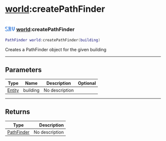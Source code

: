 # [world](../world/README.md):createPathFinder

### <img src="../../.gitbook/assets/server.png" width="32" height="32" /> [world](../world/README.md):createPathFinder

```lua
PathFinder world:createPathFinder(building)
```

Creates a PathFinder object for the given building<br>

-----------------
## Parameters

| Type   | Name | Description | Optional |
| ------ | ---- | ----------- | -------: |
| [Entity](../entity/README.md) | building | No description |  |

-----------------
## Returns

| Type   | Description |
| ------ | ----------: |
| [PathFinder](../pathfinder/README.md) | No description |
